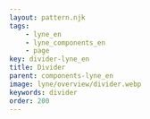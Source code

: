 ```yaml
---
layout: pattern.njk
tags: 
    - lyne_en
    - lyne_components_en
    - page
key: divider-lyne_en
title: Divider
parent: components-lyne_en
image: lyne/overview/divider.webp
keywords: divider
order: 200
---
```

